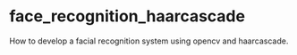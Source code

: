# face_recognition_haarcascade

How to develop a facial recognition system using opencv and haarcascade.
